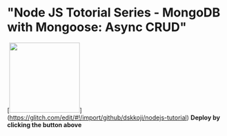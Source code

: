 # "Node JS Totorial Series - MongoDB with Mongoose: Async CRUD"

[<img src="https://cdn.gomix.com/2bdfb3f8-05ef-4035-a06e-2043692a3a13%2Fremix-button.svg" width="163px"/>]
(https://glitch.com/edit/#!/import/github/dskkoji/nodejs-tutorial)
**Deploy by clicking the button above**